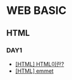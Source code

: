 # WEB BASIC
## HTML
### DAY1
- [[HTML] HTML이란?](https://github.com/chaeyn/web-basic/learn-html-md/html.md)
- [[HTML] emmet](https://github.com/chaeyn/web-basic/learn-html-md/emmet.md)
